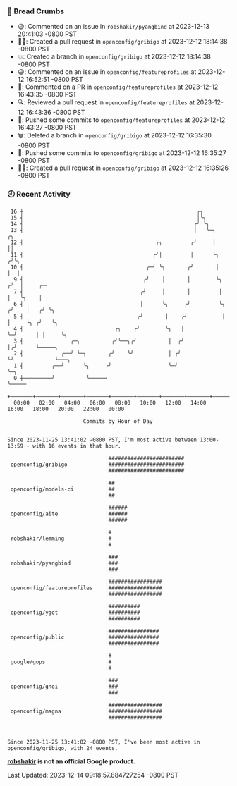 ### 🍞 Bread Crumbs

 * 😃: Commented on an issue in `robshakir/pyangbind` at 2023-12-13 20:41:03 -0800 PST
 * ✍🏼: Created a pull request in `openconfig/gribigo` at 2023-12-12 18:14:38 -0800 PST
 * 💥: Created a branch in `openconfig/gribigo` at 2023-12-12 18:14:38 -0800 PST
 * 😃: Commented on an issue in `openconfig/featureprofiles` at 2023-12-12 16:52:51 -0800 PST
 * 💬: Commented on a PR in  `openconfig/featureprofiles` at 2023-12-12 16:43:35 -0800 PST
 * 🔍: Reviewed a pull request in  `openconfig/featureprofiles` at 2023-12-12 16:43:36 -0800 PST
 * 🚢: Pushed some commits to `openconfig/featureprofiles` at 2023-12-12 16:43:27 -0800 PST
 * 🗑: Deleted a branch in `openconfig/gribigo` at 2023-12-12 16:35:30 -0800 PST
 * 🚢: Pushed some commits to `openconfig/gribigo` at 2023-12-12 16:35:27 -0800 PST
 * ✍🏼: Created a pull request in `openconfig/gribigo` at 2023-12-12 16:35:26 -0800 PST

### 🕘 Recent Activity
```
 16 ┼                                                       ╭╮
 15 ┤                                                       │╰╮
 14 ┤                                                      ╭╯ ╰╮
 13 ┤                                                      │   ╰─╮       ╭╮
 12 ┤                                          ╭╮         ╭╯     │       ││
 11 ┤                                         ╭╯│         │      ╰╮     ╭╯╰╮
 10 ┤                                       ╭─╯ ╰╮       ╭╯       │     │  │
  9 ┤                                      ╭╯    │       │        ╰╮   ╭╯  │     ╭─╮
  7 ┤                                     ╭╯     │       │         │   │   ╰╮    │ │
  6 ┤                                     │      ╰╮     ╭╯         ╰╮ ╭╯    │   ╭╯ ╰╮
  5 ┤                                    ╭╯       │    ╭╯           │ │     ╰╮ ╭╯   ╰╮
  4 ┤                             ╭╮    ╭╯        ╰╮   │            ╰─╯      │ │     ╰╮
  3 ┤               ╭─╮          ╭╯╰──╮╭╯          │  ╭╯                     │╭╯      ╰─────╮
  2 ┤            ╭──╯ ╰─╮       ╭╯    ╰╯           │ ╭╯                      ╰╯             ╰───╮
  1 ┤         ╭──╯      ╰╮     ╭╯                  ╰─╯                                          ╰─╮
  0 ┼─────────╯          ╰─────╯                                                                  ╰─────
    +───────+───────+───────+───────+───────+───────+───────+───────+───────+───────+───────+───────+────
  00:00   02:00   04:00   06:00   08:00   10:00   12:00   14:00   16:00   18:00   20:00   22:00   00:00   

						Commits by Hour of Day


Since 2023-11-25 13:41:02 -0800 PST, I'm most active between 13:00-13:59 - with 16 events in that hour.

```



```
                               |########################
 openconfig/gribigo            |########################
                               |########################

                               |##
 openconfig/models-ci          |##
                               |##

                               |######
 openconfig/aite               |######
                               |######

                               |#
 robshakir/lemming             |#
                               |#

                               |###
 robshakir/pyangbind           |###
                               |###

                               |#################
 openconfig/featureprofiles    |#################
                               |#################

                               |##########
 openconfig/ygot               |##########
                               |##########

                               |################
 openconfig/public             |################
                               |################

                               |#
 google/gops                   |#
                               |#

                               |###
 openconfig/gnoi               |###
                               |###

                               |#################
 openconfig/magna              |#################
                               |#################



Since 2023-11-25 13:41:02 -0800 PST, I've been most active in openconfig/gribigo, with 24 events.

```
**[robshakir](mailto:robjs@google.com) is not an official Google product.**  


Last Updated: 2023-12-14 09:18:57.884727254 -0800 PST

